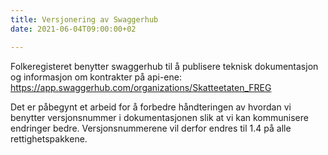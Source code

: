 ```yaml
---
title: Versjonering av Swaggerhub
date: 2021-06-04T09:00:00+02

---
```


Folkeregisteret benytter swaggerhub til å publisere teknisk dokumentasjon og informasjon om kontrakter på api-ene: https://app.swaggerhub.com/organizations/Skatteetaten_FREG

Det er påbegynt et arbeid for å forbedre håndteringen av hvordan vi benytter versjonsnummer i dokumentasjonen slik at vi kan kommunisere endringer bedre. Versjonsnummerene vil derfor endres til 1.4 på alle rettighetspakkene. 

